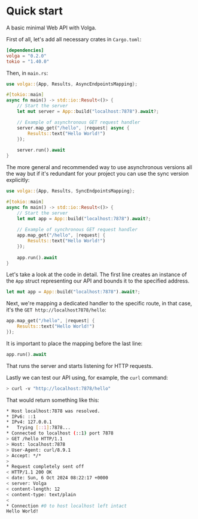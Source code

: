 # Quick start

A basic minimal Web API with Volga.

First of all, let's add all necessary crates in `Cargo.toml`:
```toml
[dependencies]
volga = "0.2.0"
tokio = "1.40.0"
```
Then, in `main.rs`:

```rust
use volga::{App, Results, AsyncEndpointsMapping};

#[tokio::main]
async fn main() -> std::io::Result<()> {
    // Start the server
    let mut server = App::build("localhost:7878").await?;

    // Example of asynchronous GET request handler
    server.map_get("/hello", |request| async {
        Results::text("Hello World!")
    });
    
    server.run().await
}
```
The more general and recommended way to use asynchronous versions all the way but if it's redundant for your project you can use the sync version explicitly:
```rust
use volga::{App, Results, SyncEndpointsMapping};

#[tokio::main]
async fn main() -> std::io::Result<()> {
    // Start the server
    let mut app = App::build("localhost:7878").await?;
    
    // Example of synchronous GET request handler
    app.map_get("/hello", |request| {
        Results::text("Hello World!")
    });
    
    app.run().await
}
```
Let's take a look at the code in detail.
The first line creates an instance of the `App` struct representing our API and bounds it to the specified address.
```rust
let mut app = App::build("localhost:7878").await?;
```
Next, we're mapping a dedicated handler to the specific route, in that case, it's the `GET http://localhost7878/hello`:
```rust
app.map_get("/hello", |request| {
    Results::text("Hello World!")
});
```
It is important to place the mapping before the last line:
```rust
app.run().await
```
That runs the server and starts listening for HTTP requests.

Lastly we can test our API using, for example, the `curl` command:
```bash
> curl -v "http://localhost:7878/hello"
```
That would return something like this:
```bash
* Host localhost:7878 was resolved.
* IPv6: ::1
* IPv4: 127.0.0.1
*   Trying [::1]:7878...
* Connected to localhost (::1) port 7878
> GET /hello HTTP/1.1
> Host: localhost:7878
> User-Agent: curl/8.9.1
> Accept: */*
>
* Request completely sent off
< HTTP/1.1 200 OK
< date: Sun, 6 Oct 2024 08:22:17 +0000
< server: Volga
< content-length: 12
< content-type: text/plain
<
* Connection #0 to host localhost left intact
Hello World!
```